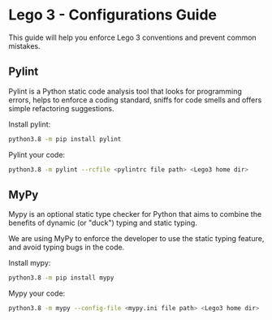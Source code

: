 # Lego 3 - Configurations Guide

This guide will help you enforce Lego 3 conventions and prevent common mistakes.

## Pylint

Pylint is a Python static code analysis tool that looks for programming errors, helps to enforce a coding standard, sniffs for code smells and offers simple refactoring suggestions.

Install pylint:

```bash
python3.8 -m pip install pylint
```

Pylint your code:

```bash
python3.8 -m pylint --rcfile <pylintrc file path> <Lego3 home dir>
```

## MyPy

Mypy is an optional static type checker for Python that aims to combine the benefits of dynamic (or "duck") typing and static typing.

We are using MyPy to enforce the developer to use the static typing feature, and avoid typing bugs in the code.

Install mypy:

```bash
python3.8 -m pip install mypy
```

Mypy your code:

```bash
python3.8 -m mypy --config-file <mypy.ini file path> <Lego3 home dir>
```
